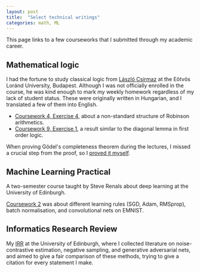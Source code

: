```yaml
---
layout: post
title:  "Select technical writings"
categories: math, ML
---
```


This page links to a few courseworks that I submitted through my academic career.

## Mathematical logic

I had the fortune to study classical logic from [László Csirmaz](http://www.renyi.hu/~csirmaz/) at the Eötvös Loránd University, Budapest. Although I was not officially enrolled in the course, he was kind enough to mark my weekly homework regardless of my lack of student status. These were originally written in Hungarian, and I translated a few of them into English.

 - [Coursework 4, Exercise 4](/files/2017-03-logic-cw4ex4.pdf), about a non-standard structure of Robinson arithmetics.
 - [Coursework 9, Exercise 1](/files/2017-05-logic-cw9ex1.pdf), a result similar to the diagonal lemma in first order logic.

When proving Gödel's completeness theorem during the lectures, I missed a crucial step from the proof, so I [proved it myself](/files/2017-07-logic-henkin.pdf).

## Machine Learning Practical

A two-semester course taught by Steve Renals about deep learning at the University of Edinburgh.

[Coursework 2](/files/2017-11-mlp-cw2.pdf) was about different learning rules (SGD, Adam, RMSprop), batch normalisation, and convolutional nets on EMNIST.

## Informatics Research Review

My [IRR](/files/2018-01-irr.pdf) at the University of Edinburgh, where I collected literature on noise-contrastive estimation, negative sampling, and generative adversarial nets, and aimed to give a fair comparison of these methods, trying to give a citation for every statement I make.
